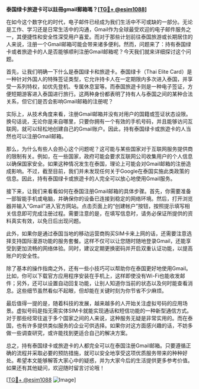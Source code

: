 **泰国绿卡旅遊卡可以註冊gmail郵箱嗎？[[TG💪+ @esim1088](https://t.me/s/esim1088)]**

在如今这个数字化的时代，电子邮件已经成为我们生活中不可或缺的一部分。无论是工作、学习还是日常生活中的沟通，Gmail作为全球最受欢迎的电子邮件服务之一，其便捷性和安全性深受用户喜爱。而对于那些计划前往泰国旅游或长期居住的人来说，注册一个Gmail邮箱可能会带来诸多便利。然而，问题来了：持有泰国绿卡或者旅遊卡的人是否能够顺利注册Gmail邮箱呢？今天我们就来详细探讨这个问题。

首先，让我们明确一下什么是泰国绿卡和旅遊卡。泰国绿卡（Thai Elite Card）是一种针对外国人的特殊签证类型，它允许持卡人在一定期限内多次进入泰国，并享受一系列特权，如优先登机、专属休息室等。而泰国旅遊卡则是一种电子签证，方便短期游客进入泰国进行旅行。这两种身份都表明了持有人与泰国之间的某种合法关系，但它们是否会影响Gmail邮箱的注册呢？

实际上，从技术角度来看，注册Gmail邮箱并没有对用户的国籍或签证状态设限。换句话说，无论你是来自哪里，只要你拥有一个有效的手机号码，并且能够访问互联网，就可以轻松地创建自己的Gmail账户。因此，持有泰国绿卡或旅遊卡的人当然也可以注册Gmail邮箱。

那么，为什么有些人会担心这个问题呢？这可能与某些国家对于互联网服务提供商的限制有关。例如，在一些国家，政府可能会要求互联网公司收集用户的个人信息以确保国家安全。如果这种情况发生在泰国，理论上可能会对Gmail邮箱的注册造成影响。不过，截至目前，我们并未发现任何关于Google在泰国实施此类政策的信息。因此，持有泰国绿卡或旅遊卡的人完全可以放心地使用Gmail服务。

接下来，让我们来看看如何在泰国注册Gmail邮箱的具体步骤。首先，你需要准备一部智能手机或电脑，并确保你的设备已连接到稳定的网络环境。然后，打开浏览器并输入“Gmail”进入官方网站。点击页面上的“创建帐户”按钮，按照提示填写相关信息即可完成注册过程。需要注意的是，在填写信息时，请务必保证所提供的资料真实有效，以免日后出现问题。

此外，如果你是通过泰国当地的移动运营商购买SIM卡来上网的话，还需要注意选择支持国际漫游功能的服务套餐。这样不仅可以让您随时随地登录Gmail，还能享受到更加流畅的网络体验。同时，建议定期更换密码并开启双重认证功能，以提高账户的安全性。

除了基本的操作指南之外，还有一些小技巧可以帮助你在泰国更好地使用Gmail。比如，你可以下载官方应用程序安装在手机上，这样即使没有Wi-Fi也能收发邮件；另外，还可以设置自动回复功能，让别人知道你当前的状态以及何时能查看消息。这些细节虽然看似不起眼，但却能在关键时刻为你节省不少麻烦。

最后值得一提的是，随着科技的发展，越来越多的人开始关注虚拟号码的应用场景。虚拟号码是指无需实体SIM卡就能实现通话和短信功能的一种新型通信方式。对于那些经常往返于多个国家之间的人来说，这种服务无疑是非常实用的。而在泰国，也有许多提供类似服务的企业可供选择。如果你对这方面感兴趣的话，不妨多做一些调查研究，或许能找到更适合自己的解决方案。

总之，持有泰国绿卡或旅遊卡的人都完全可以在泰国注册Gmail邮箱。只要遵循正确的流程并采取必要的预防措施，就可以安全地享受这项优质服务带来的种种好处。希望本文能够解答大家心中的疑惑，并为大家今后的生活提供更多参考价值。如果还有其他疑问，欢迎随时留言讨论哦！

[[TG💪+ @esim1088](https://t.me/s/esim1088) ![Image](https://i.postimg.cc/4NQfJmqS/Snipaste-2025-05-13-00-14-12.png)]